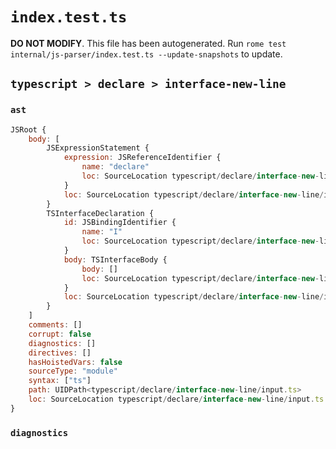 # `index.test.ts`

**DO NOT MODIFY**. This file has been autogenerated. Run `rome test internal/js-parser/index.test.ts --update-snapshots` to update.

## `typescript > declare > interface-new-line`

### `ast`

```javascript
JSRoot {
	body: [
		JSExpressionStatement {
			expression: JSReferenceIdentifier {
				name: "declare"
				loc: SourceLocation typescript/declare/interface-new-line/input.ts 1:0-1:7 (declare)
			}
			loc: SourceLocation typescript/declare/interface-new-line/input.ts 1:0-1:7
		}
		TSInterfaceDeclaration {
			id: JSBindingIdentifier {
				name: "I"
				loc: SourceLocation typescript/declare/interface-new-line/input.ts 2:10-2:11 (I)
			}
			body: TSInterfaceBody {
				body: []
				loc: SourceLocation typescript/declare/interface-new-line/input.ts 2:12-2:14
			}
			loc: SourceLocation typescript/declare/interface-new-line/input.ts 2:0-2:14
		}
	]
	comments: []
	corrupt: false
	diagnostics: []
	directives: []
	hasHoistedVars: false
	sourceType: "module"
	syntax: ["ts"]
	path: UIDPath<typescript/declare/interface-new-line/input.ts>
	loc: SourceLocation typescript/declare/interface-new-line/input.ts 1:0-3:0
}
```

### `diagnostics`

```

```
